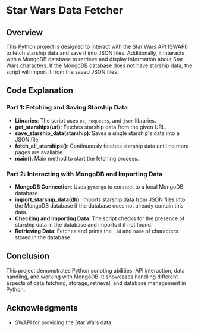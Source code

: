 # Star Wars Data Fetcher

## Overview
This Python project is designed to interact with the Star Wars API (SWAPI) to fetch starship data and save it into JSON files. Additionally, it interacts with a MongoDB database to retrieve and display information about Star Wars characters. If the MongoDB database does not have starship data, the script will import it from the saved JSON files.


## Code Explanation

### Part 1: Fetching and Saving Starship Data
- **Libraries**: The script uses `os`, `requests`, and `json` libraries.
- **get_starships(url)**: Fetches starship data from the given URL.
- **save_starship_data(starship)**: Saves a single starship's data into a JSON file.
- **fetch_all_starships()**: Continuously fetches starship data until no more pages are available.
- **main()**: Main method to start the fetching process.

### Part 2: Interacting with MongoDB and Importing Data
- **MongoDB Connection**: Uses `pymongo` to connect to a local MongoDB database.
- **import_starship_data(db)**: Imports starship data from JSON files into the MongoDB database if the database does not already contain this data.
- **Checking and Importing Data**: The script checks for the presence of starship data in the database and imports it if not found.
- **Retrieving Data**: Fetches and prints the `_id` and `name` of characters stored in the database.

## Conclusion
This project demonstrates Python scripting abilities, API interaction, data handling, and working with MongoDB. It showcases handling different aspects of data fetching, storage, retrieval, and database management in Python.

## Acknowledgments

- SWAPI for providing the Star Wars data.
